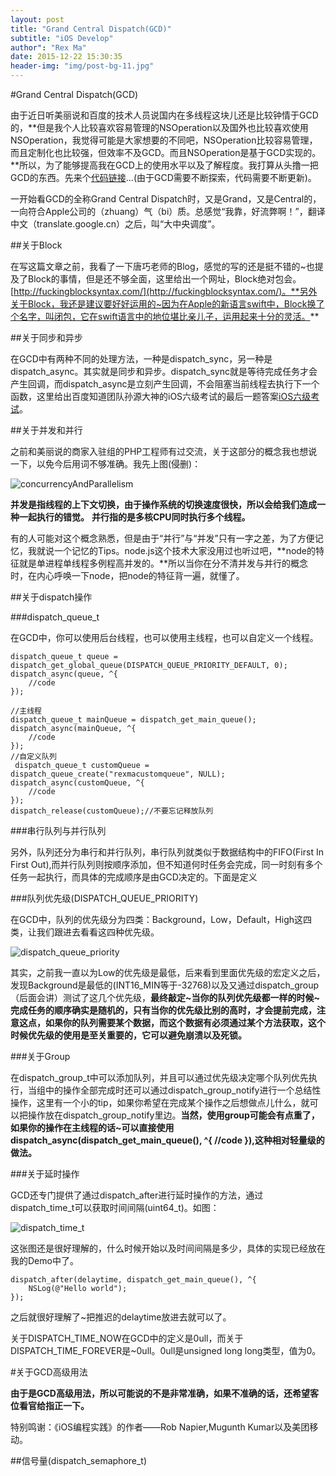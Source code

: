 ```yaml
---
layout: post
title: "Grand Central Dispatch(GCD)"
subtitle: "iOS Develop"
author": "Rex Ma"
date: 2015-12-22 15:30:35
header-img: "img/post-bg-11.jpg"
---
```

#Grand Central Dispatch(GCD)

由于近日听美丽说和百度的技术人员说国内在多线程这块儿还是比较钟情于GCD的，**但是我个人比较喜欢容易管理的NSOperation以及国外也比较喜欢使用NSOperation，我觉得可能是大家想要的不同吧，NSOperation比较容易管理，而且定制化也比较强，但效率不及GCD。而且NSOperation是基于GCD实现的。**所以，为了能够提高我在GCD上的使用水平以及了解程度。我打算从头撸一把GCD的东西。先来个[代码链接](https://github.com/RexMa88/Concurrent/tree/master/GrandCentralDispatch)...(由于GCD需要不断探索，代码需要不断更新)。

一开始看GCD的全称Grand Central Dispatch时，又是Grand，又是Central的，一向符合Apple公司的（zhuang）气（bi）质。总感觉“我靠，好流弊啊！”，翻译中文（translate.google.cn）之后，叫“大中央调度”。

##关于Block

在写这篇文章之前，我看了一下唐巧老师的Blog，感觉的写的还是挺不错的~也提及了Block的事情，但是还不够全面，这里给出一个网址，Block绝对包会。[http://fuckingblocksyntax.com/](http://fuckingblocksyntax.com/)。**另外关于Block，我还是建议要好好运用的~因为在Apple的新语言swift中，Block换了个名字，叫闭包，它在swift语言中的地位堪比亲儿子，运用起来十分的灵活。**

##关于同步和异步

在GCD中有两种不同的处理方法，一种是dispatch_sync，另一种是dispatch_async。其实就是同步和异步。dispatch_sync就是等待完成任务才会产生回调，而dispatch_async是立刻产生回调，不会阻塞当前线程去执行下一个函数，这里给出百度知道团队孙源大神的iOS六级考试的最后一题答案[iOS六级考试](http://blog.sunnyxx.com/2014/03/06/ios_exam_0_key/)。

##关于并发和并行

之前和美丽说的商家入驻组的PHP工程师有过交流，关于这部分的概念我也想说一下，以免今后用词不够准确。我先上图(侵删)：

![concurrencyAndParallelism](http://machaotest.oss-cn-beijing.aliyuncs.com/picture/ConcurrencyAndParallelism.png)

**并发是指线程的上下文切换，由于操作系统的切换速度很快，所以会给我们造成一种一起执行的错觉。**
**并行指的是多核CPU同时执行多个线程。**

有的人可能对这个概念熟悉，但是由于“并行”与“并发”只有一字之差，为了方便记忆，我就说一个记忆的Tips。node.js这个技术大家没用过也听过吧，**node的特征就是单进程单线程多例程高并发的。**所以当你在分不清并发与并行的概念时，在内心呼唤一下node，把node的特征背一遍，就懂了。

##关于dispatch操作

###dispatch\_queue_t

在GCD中，你可以使用后台线程，也可以使用主线程，也可以自定义一个线程。

	dispatch_queue_t queue = dispatch_get_global_queue(DISPATCH_QUEUE_PRIORITY_DEFAULT, 0);
    dispatch_async(queue, ^{
        //code
    });
    
    //主线程
    dispatch_queue_t mainQueue = dispatch_get_main_queue();
    dispatch_async(mainQueue, ^{
        //code
    });
    //自定义队列
   	 dispatch_queue_t customQueue = dispatch_queue_create("rexmacustomqueue", NULL);
    dispatch_async(customQueue, ^{
        //code
    });
    dispatch_release(customQueue);//不要忘记释放队列
    
###串行队列与并行队列

另外，队列还分为串行和并行队列，串行队列就类似于数据结构中的FIFO(First In First Out),而并行队列则按顺序添加，但不知道何时任务会完成，同一时刻有多个任务一起执行，而具体的完成顺序是由GCD决定的。下面是定义

###队列优先级(DISPATCH\_QUEUE_PRIORITY)

在GCD中，队列的优先级分为四类：Background，Low，Default，High这四类，让我们跟进去看看这四种优先级。
	
![dispatch_queue_priority](http://machaotest.oss-cn-beijing.aliyuncs.com/picture/dispatch_queue_priority.png)

其实，之前我一直以为Low的优先级是最低，后来看到里面优先级的宏定义之后，发现Background是最低的(INT16_MIN等于-32768)以及又通过dispatch\_group（后面会讲）测试了这几个优先级，**最终敲定~当你的队列优先级都一样的时候~完成任务的顺序确实是随机的，只有当你的优先级比别的高时，才会提前完成，注意这点，如果你的队列需要某个数据，而这个数据有必须通过某个方法获取，这个时候优先级的使用是至关重要的，它可以避免崩溃以及死锁。**

###关于Group

在dispatch\_group\_t中可以添加队列，并且可以通过优先级决定哪个队列优先执行，当组中的操作全部完成时还可以通过dispatch\_group_notify进行一个总结性操作，这里有一个小的tip，如果你希望在完成某个操作之后想做点儿什么，就可以把操作放在dispatch\_group\_notify里边。**当然，使用group可能会有点重了，如果你的操作在主线程的话~可以直接使用dispatch\_async(dispatch\_get\_main\_queue(), ^{ //code }),这种相对轻量级的做法。**

###关于延时操作

GCD还专门提供了通过dispatch\_after进行延时操作的方法，通过dispatch\_time\_t可以获取时间间隔(uint64\_t)。如图：

![dispatch_time_t](http://machaotest.oss-cn-beijing.aliyuncs.com/picture/dispatch_time_t.png)

这张图还是很好理解的，什么时候开始以及时间间隔是多少，具体的实现已经放在我的Demo中了。

	dispatch_after(delaytime, dispatch_get_main_queue(), ^{
        NSLog(@"Hello world");
    });
 
之后就很好理解了~把推迟的delaytime放进去就可以了。

关于DISPATCH_TIME_NOW在GCD中的定义是0ull，而关于DISPATCH_TIME_FOREVER是~0ull。0ull是unsigned long long类型，值为0。

#关于GCD高级用法

**由于是GCD高级用法，所以可能说的不是非常准确，如果不准确的话，还希望客位看官给指正一下。**

特别鸣谢：《iOS编程实践》的作者——Rob Napier,Mugunth Kumar以及美团移动。

##信号量(dispatch_semaphore_t)

